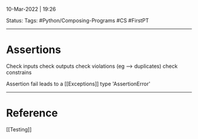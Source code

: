 10-Mar-2022 | 19:26

Status: 
Tags: #Python/Composing-Programs  #CS #FirstPT 

---
# Assertions

Check inputs
check outputs
check violations  (eg  --> duplicates)
check constrains 

Assertion fail leads to a [[Exceptions]]  type 'AssertionError'

---
# Reference
[[Testing]]